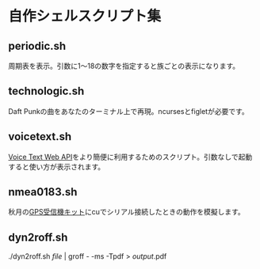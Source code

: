 # 自作シェルスクリプト集
## periodic.sh
周期表を表示。引数に1～18の数字を指定すると族ごとの表示になります。
## technologic.sh
Daft Punkの曲をあなたのターミナル上で再現。ncursesとfigletが必要です。
## voicetext.sh
[Voice Text Web API](https://cloud.voicetext.jp/webapi)をより簡便に利用するためのスクリプト。引数なしで起動すると使い方が表示されます。
## nmea0183.sh
秋月の[GPS受信機キット](http://akizukidenshi.com/catalog/g/gK-09991/)にcuでシリアル接続したときの動作を模擬します。
## dyn2roff.sh
./dyn2roff.sh _file_ | groff - -ms -Tpdf > _output_.pdf
